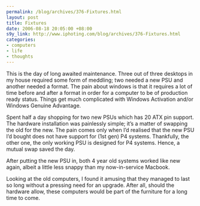 ```yaml
--- 
permalink: /blog/archives/376-Fixtures.html
layout: post
title: Fixtures
date: 2006-08-18 20:05:00 +08:00
s9y_link: http://www.iphoting.com/blog/archives/376-Fixtures.html
categories: 
- computers
- life
- thoughts
---
```

<p class="whiteline"><p>This is the day of long awaited maintenance. Three out of three desktops in my house required some form of meddling; two needed a new PSU and another needed a format. The pain about windows is that it requires a lot of time before and after a format in order for a computer to be of production ready status. Things get much complicated with Windows Activation and/or Windows Genuine Advantage.</p>
</p><p class="whiteline"><p>Spent half a day shopping for two new PSUs which has 20 ATX pin support. The hardware installation was painlessly simple; it&#8217;s a matter of swapping the old for the new. The pain comes only when I&#8217;d realised that the new PSU I&#8217;d bought does not have support for (1st gen) P4 systems. Thankfully, the other one, the only working PSU is designed for P4 systems. Hence, a mutual swap saved the day.</p>
</p><p class="whiteline"><p>After putting the new PSU in, both 4 year old systems worked like new again, albeit a little less snappy than my now-in-service Macbook.</p>
</p><p class="break"><p>Looking at the old computers, I found it amusing that they managed to last so long without a pressing need for an upgrade. After all, should the hardware allow, these computers would be part of the furniture for a long time to come.</p></p>
